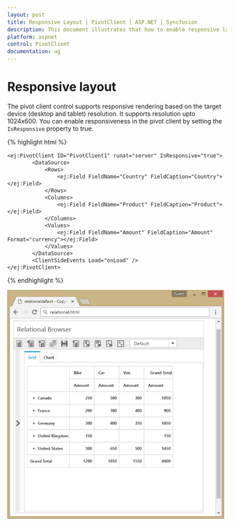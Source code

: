 ```yaml
---
layout: post
title: Responsive Layout | PivotClient | ASP.NET | Syncfusion
description: This document illustrates that how to enable responsive layout rendering in ASP.NET PivotClient control
platform: aspnet
control: PivotClient
documentation: ug
---
```


# Responsive layout

The pivot client control supports responsive rendering based on the target device (desktop and tablet) resolution. It supports resolution upto 1024x600. You can enable responsiveness in the pivot client by setting the `IsResponsive` property to true.

{% highlight html %}

    <ej:PivotClient ID="PivotClient1" runat="server" IsResponsive="true">
            <DataSource>
                <Rows>
                    <ej:Field FieldName="Country" FieldCaption="Country"></ej:Field>
                </Rows>
                <Columns>
                    <ej:Field FieldName="Product" FieldCaption="Product"></ej:Field>
                </Columns>
                <Values>
                    <ej:Field FieldName="Amount" FieldCaption="Amount" Format="currency"></ej:Field>
                </Values>
            </DataSource>
            <ClientSideEvents Load="onLoad" />
    </ej:PivotClient>

{% endhighlight %}

![Responsive layout in ASP NET pivot client control](Responsive-Layout_images/responsive.png)
